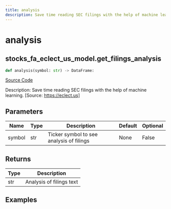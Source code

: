 ```yaml
---
title: analysis
description: Save time reading SEC filings with the help of machine learning. [Source: https://eclect.us]
---
```

# analysis

## stocks_fa_eclect_us_model.get_filings_analysis

```python
def analysis(symbol: str) -> DataFrame:
```
[Source Code](https://github.com/OpenBB-finance/OpenBBTerminal/tree/main/openbb_terminal/stocks/fundamental_analysis/eclect_us_model.py#L17)

Description: Save time reading SEC filings with the help of machine learning. [Source: https://eclect.us]

## Parameters

| Name | Type | Description | Default | Optional |
| ---- | ---- | ----------- | ------- | -------- |
| symbol | str | Ticker symbol to see analysis of filings | None | False |

## Returns

| Type | Description |
| ---- | ----------- |
| str | Analysis of filings text |

## Examples

